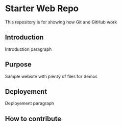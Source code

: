 # Starter Web Repo

This repository is for showing how Git and GitHub work

## Introduction

Introduction paragraph

## Purpose

Sample website with plenty of files for demos

## Deployement

Deployement paragraph

## How to contribute